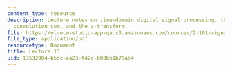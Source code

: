 ```yaml
---
content_type: resource
description: Lecture notes on time-domain digital signal processing. the discrete-time
  convolution sum, and the z-transform.
file: https://ol-ocw-studio-app-qa.s3.amazonaws.com/courses/2-161-signal-processing-continuous-and-discrete-fall-2008/13532904b5dcaa23f42cb00bb1b79ad4_lecture_13.pdf
file_type: application/pdf
resourcetype: Document
title: Lecture 13
uid: 13532904-b5dc-aa23-f42c-b00bb1b79ad4
---
```

